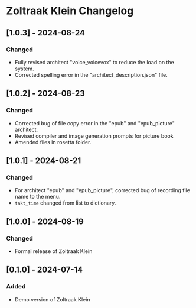 # Zoltraak Klein Changelog

## [1.0.3] - 2024-08-24
### Changed
- Fully revised architect "voice_voicevox" to reduce the load on the system.
- Corrected spelling error in the "architect_description.json" file.

## [1.0.2] - 2024-08-23
### Changed
- Corrected bug of file copy error in the "epub" and "epub_picture" architect.
- Revised compiler and image generation prompts for picture book
- Amended files in rosetta folder.

## [1.0.1] - 2024-08-21
### Changed
- For architect "epub" and "epub_picture", corrected bug of recording file name to the menu.
- `takt_time` changed from list to dictionary.

## [1.0.0] - 2024-08-19
### Changed
- Formal release of Zoltraak Klein

## [0.1.0] - 2024-07-14
### Added
- Demo version of Zoltraak Klein

